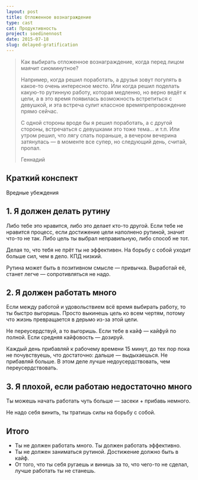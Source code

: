 ```yaml
---
layout: post
title: Отложенное вознаграждение
type: cast
cat: Продуктивность
project: soedinennost
date: 2015-07-18
slug: delayed-gratification
---
```


> Как выбирать отложенное вознаграждение, когда перед лицом маячит сиюминутное?
> 
> Например, когда решил поработать, а друзья зовут погулять в какое-то очень интересное место. Или когда решил поделать какую-то рутинную работу, которая медленно, но верно ведёт к цели, а в это время появилась возможность встретиться с девушкой, и эта встреча сулит классное времяпрепровождение прямо сейчас.
> 
> С одной стороны вроде бы я решил поработать, а с другой стороны, встречаться с девушками это тоже тема... и т.п. Или утром решил, что лягу спать пораньше, а вечером вечерина затянулась — в моменте все супер, но следующий день, считай, пропал.
>
> Геннадий

## Краткий конспект

Вредные убеждения

## 1. Я должен делать рутину

Либо тебе это нравится, либо это делает кто-то другой. Если тебе не нравится процесс, если достижение цели наполнено рутиной, значит что-то не так. Либо цель ты выбрал неправильную, либо способ не тот.

Делая то, что тебя не прёт ты не эффективен. На борьбу с собой уходит больше сил, чем в дело. КПД низкий.

Рутина может быть в позитивном смысле — привычка. Выработай её, станет легче — сопротивляться не надо.

## 2. Я должен работать много

Если между работой и удовольствием всё время выбирать работу, то ты быстро выгоришь. Просто выкинешь цель ко всем чертям, потому что жизнь превращается в дерьмо из-за этой цели.

Не переусердствуй, а то выгоришь. Если тебе в кайф — кайфуй по полной. Если средняя кайфовость — дозируй.

Каждый день прибавляй к рабочему времени 15 минут, до тех пор пока не почувствуешь, что достаточно: дальше — выдыхаешься. Не прибавляй больше. В этом деле лучше недоусердствовать, чем переусердствовать.

## 3. Я плохой, если работаю недостаточно много

Ты можешь начать работать чуть больше — засеки + прибавь немного.

Не надо себя винить, ты тратишь силы на борьбу с собой.

## Итого

- Ты не должен работать много. Ты должен работать эффективно.
- Ты не должен заниматься рутиной. Достижение должно быть в кайф.
- От того, что ты себя ругаешь и винишь за то, что чего-то не сделал, лучше работать ты не станешь.